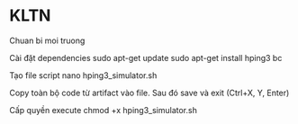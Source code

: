# KLTN
Chuan bi moi truong

Cài đặt dependencies
sudo apt-get update
sudo apt-get install hping3 bc

Tạo file script
nano hping3_simulator.sh

Copy toàn bộ code từ artifact vào file. Sau đó save và exit (Ctrl+X, Y, Enter)

Cấp quyền execute
chmod +x hping3_simulator.sh
